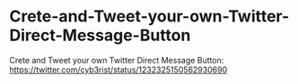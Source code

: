 # Crete-and-Tweet-your-own-Twitter-Direct-Message-Button
Crete and Tweet your own Twitter Direct Message Button: https://twitter.com/cyb3rist/status/1232325150562930690
